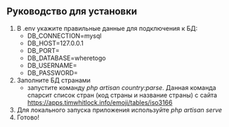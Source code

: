 ## Руководство для установки

1. В .env укажите правильные данные для подключения к БД:
   * DB_CONNECTION=mysql
   * DB_HOST=127.0.0.1
   * DB_PORT=
   * DB_DATABASE=wheretogo
   * DB_USERNAME=
   * DB_PASSWORD=
2. Заполните БД странами
    * запустите команду _php artisan country:parse_. Данная команда спарсит список стран (код страны и название страны) с сайта https://apps.timwhitlock.info/emoji/tables/iso3166
3. Для локального запуска приложения используйте _php artisan serve_
4. Готово!
